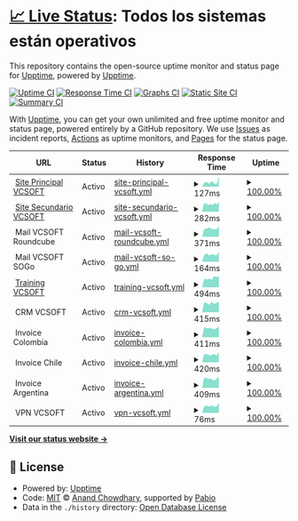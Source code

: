 # [📈 Live Status](https://demo.upptime.js.org): <!--live status--> **Todos los sistemas están operativos**

This repository contains the open-source uptime monitor and status page for [Upptime](https://upptime.js.org), powered by [Upptime](https://github.com/upptime/upptime).

[![Uptime CI](https://github.com/dpkg-i-foo-deb/upptime/workflows/Uptime%20CI/badge.svg)](https://github.com/dpkg-i-foo-deb/upptime/actions?query=workflow%3A%22Uptime+CI%22)
[![Response Time CI](https://github.com/dpkg-i-foo-deb/upptime/workflows/Response%20Time%20CI/badge.svg)](https://github.com/dpkg-i-foo-deb/upptime/actions?query=workflow%3A%22Response+Time+CI%22)
[![Graphs CI](https://github.com/dpkg-i-foo-deb/upptime/workflows/Graphs%20CI/badge.svg)](https://github.com/dpkg-i-foo-deb/upptime/actions?query=workflow%3A%22Graphs+CI%22)
[![Static Site CI](https://github.com/dpkg-i-foo-deb/upptime/workflows/Static%20Site%20CI/badge.svg)](https://github.com/dpkg-i-foo-deb/upptime/actions?query=workflow%3A%22Static+Site+CI%22)
[![Summary CI](https://github.com/dpkg-i-foo-deb/upptime/workflows/Summary%20CI/badge.svg)](https://github.com/dpkg-i-foo-deb/upptime/actions?query=workflow%3A%22Summary+CI%22)

With [Upptime](https://upptime.js.org), you can get your own unlimited and free uptime monitor and status page, powered entirely by a GitHub repository. We use [Issues](https://github.com/upptime/upptime/issues) as incident reports, [Actions](https://github.com/dpkg-i-foo-deb/upptime/actions) as uptime monitors, and [Pages](https://demo.upptime.js.org) for the status page.

<!--start: status pages-->
<!-- This summary is generated by Upptime (https://github.com/upptime/upptime) -->
<!-- Do not edit this manually, your changes will be overwritten -->
<!-- prettier-ignore -->
| URL | Status | History | Response Time | Uptime |
| --- | ------ | ------- | ------------- | ------ |
| <img alt="" src="https://icons.duckduckgo.com/ip3/vc-soft.com.ico" height="13"> [Site Principal VCSOFT](https://vc-soft.com) | Activo | [site-principal-vcsoft.yml](https://github.com/dpkg-i-foo-deb/upptime/commits/HEAD/history/site-principal-vcsoft.yml) | <details><summary><img alt="Response time graph" src="./graphs/site-principal-vcsoft/response-time-week.png" height="20"> 127ms</summary><br><a href="https://status.vc-soft.com/history/site-principal-vcsoft"><img alt="Response time 158" src="https://img.shields.io/endpoint?url=https%3A%2F%2Fraw.githubusercontent.com%2Fdpkg-i-foo-deb%2Fupptime%2FHEAD%2Fapi%2Fsite-principal-vcsoft%2Fresponse-time.json"></a><br><a href="https://status.vc-soft.com/history/site-principal-vcsoft"><img alt="24-hour response time 276" src="https://img.shields.io/endpoint?url=https%3A%2F%2Fraw.githubusercontent.com%2Fdpkg-i-foo-deb%2Fupptime%2FHEAD%2Fapi%2Fsite-principal-vcsoft%2Fresponse-time-day.json"></a><br><a href="https://status.vc-soft.com/history/site-principal-vcsoft"><img alt="7-day response time 127" src="https://img.shields.io/endpoint?url=https%3A%2F%2Fraw.githubusercontent.com%2Fdpkg-i-foo-deb%2Fupptime%2FHEAD%2Fapi%2Fsite-principal-vcsoft%2Fresponse-time-week.json"></a><br><a href="https://status.vc-soft.com/history/site-principal-vcsoft"><img alt="30-day response time 158" src="https://img.shields.io/endpoint?url=https%3A%2F%2Fraw.githubusercontent.com%2Fdpkg-i-foo-deb%2Fupptime%2FHEAD%2Fapi%2Fsite-principal-vcsoft%2Fresponse-time-month.json"></a><br><a href="https://status.vc-soft.com/history/site-principal-vcsoft"><img alt="1-year response time 158" src="https://img.shields.io/endpoint?url=https%3A%2F%2Fraw.githubusercontent.com%2Fdpkg-i-foo-deb%2Fupptime%2FHEAD%2Fapi%2Fsite-principal-vcsoft%2Fresponse-time-year.json"></a></details> | <details><summary><a href="https://status.vc-soft.com/history/site-principal-vcsoft">100.00%</a></summary><a href="https://status.vc-soft.com/history/site-principal-vcsoft"><img alt="All-time uptime 100.00%" src="https://img.shields.io/endpoint?url=https%3A%2F%2Fraw.githubusercontent.com%2Fdpkg-i-foo-deb%2Fupptime%2FHEAD%2Fapi%2Fsite-principal-vcsoft%2Fuptime.json"></a><br><a href="https://status.vc-soft.com/history/site-principal-vcsoft"><img alt="24-hour uptime 100.00%" src="https://img.shields.io/endpoint?url=https%3A%2F%2Fraw.githubusercontent.com%2Fdpkg-i-foo-deb%2Fupptime%2FHEAD%2Fapi%2Fsite-principal-vcsoft%2Fuptime-day.json"></a><br><a href="https://status.vc-soft.com/history/site-principal-vcsoft"><img alt="7-day uptime 100.00%" src="https://img.shields.io/endpoint?url=https%3A%2F%2Fraw.githubusercontent.com%2Fdpkg-i-foo-deb%2Fupptime%2FHEAD%2Fapi%2Fsite-principal-vcsoft%2Fuptime-week.json"></a><br><a href="https://status.vc-soft.com/history/site-principal-vcsoft"><img alt="30-day uptime 100.00%" src="https://img.shields.io/endpoint?url=https%3A%2F%2Fraw.githubusercontent.com%2Fdpkg-i-foo-deb%2Fupptime%2FHEAD%2Fapi%2Fsite-principal-vcsoft%2Fuptime-month.json"></a><br><a href="https://status.vc-soft.com/history/site-principal-vcsoft"><img alt="1-year uptime 100.00%" src="https://img.shields.io/endpoint?url=https%3A%2F%2Fraw.githubusercontent.com%2Fdpkg-i-foo-deb%2Fupptime%2FHEAD%2Fapi%2Fsite-principal-vcsoft%2Fuptime-year.json"></a></details>
| <img alt="" src="https://icons.duckduckgo.com/ip3/www1.vc-soft.com.ico" height="13"> [Site Secundario VCSOFT](https://www1.vc-soft.com) | Activo | [site-secundario-vcsoft.yml](https://github.com/dpkg-i-foo-deb/upptime/commits/HEAD/history/site-secundario-vcsoft.yml) | <details><summary><img alt="Response time graph" src="./graphs/site-secundario-vcsoft/response-time-week.png" height="20"> 282ms</summary><br><a href="https://status.vc-soft.com/history/site-secundario-vcsoft"><img alt="Response time 328" src="https://img.shields.io/endpoint?url=https%3A%2F%2Fraw.githubusercontent.com%2Fdpkg-i-foo-deb%2Fupptime%2FHEAD%2Fapi%2Fsite-secundario-vcsoft%2Fresponse-time.json"></a><br><a href="https://status.vc-soft.com/history/site-secundario-vcsoft"><img alt="24-hour response time 313" src="https://img.shields.io/endpoint?url=https%3A%2F%2Fraw.githubusercontent.com%2Fdpkg-i-foo-deb%2Fupptime%2FHEAD%2Fapi%2Fsite-secundario-vcsoft%2Fresponse-time-day.json"></a><br><a href="https://status.vc-soft.com/history/site-secundario-vcsoft"><img alt="7-day response time 282" src="https://img.shields.io/endpoint?url=https%3A%2F%2Fraw.githubusercontent.com%2Fdpkg-i-foo-deb%2Fupptime%2FHEAD%2Fapi%2Fsite-secundario-vcsoft%2Fresponse-time-week.json"></a><br><a href="https://status.vc-soft.com/history/site-secundario-vcsoft"><img alt="30-day response time 328" src="https://img.shields.io/endpoint?url=https%3A%2F%2Fraw.githubusercontent.com%2Fdpkg-i-foo-deb%2Fupptime%2FHEAD%2Fapi%2Fsite-secundario-vcsoft%2Fresponse-time-month.json"></a><br><a href="https://status.vc-soft.com/history/site-secundario-vcsoft"><img alt="1-year response time 328" src="https://img.shields.io/endpoint?url=https%3A%2F%2Fraw.githubusercontent.com%2Fdpkg-i-foo-deb%2Fupptime%2FHEAD%2Fapi%2Fsite-secundario-vcsoft%2Fresponse-time-year.json"></a></details> | <details><summary><a href="https://status.vc-soft.com/history/site-secundario-vcsoft">100.00%</a></summary><a href="https://status.vc-soft.com/history/site-secundario-vcsoft"><img alt="All-time uptime 99.94%" src="https://img.shields.io/endpoint?url=https%3A%2F%2Fraw.githubusercontent.com%2Fdpkg-i-foo-deb%2Fupptime%2FHEAD%2Fapi%2Fsite-secundario-vcsoft%2Fuptime.json"></a><br><a href="https://status.vc-soft.com/history/site-secundario-vcsoft"><img alt="24-hour uptime 100.00%" src="https://img.shields.io/endpoint?url=https%3A%2F%2Fraw.githubusercontent.com%2Fdpkg-i-foo-deb%2Fupptime%2FHEAD%2Fapi%2Fsite-secundario-vcsoft%2Fuptime-day.json"></a><br><a href="https://status.vc-soft.com/history/site-secundario-vcsoft"><img alt="7-day uptime 100.00%" src="https://img.shields.io/endpoint?url=https%3A%2F%2Fraw.githubusercontent.com%2Fdpkg-i-foo-deb%2Fupptime%2FHEAD%2Fapi%2Fsite-secundario-vcsoft%2Fuptime-week.json"></a><br><a href="https://status.vc-soft.com/history/site-secundario-vcsoft"><img alt="30-day uptime 99.94%" src="https://img.shields.io/endpoint?url=https%3A%2F%2Fraw.githubusercontent.com%2Fdpkg-i-foo-deb%2Fupptime%2FHEAD%2Fapi%2Fsite-secundario-vcsoft%2Fuptime-month.json"></a><br><a href="https://status.vc-soft.com/history/site-secundario-vcsoft"><img alt="1-year uptime 99.94%" src="https://img.shields.io/endpoint?url=https%3A%2F%2Fraw.githubusercontent.com%2Fdpkg-i-foo-deb%2Fupptime%2FHEAD%2Fapi%2Fsite-secundario-vcsoft%2Fuptime-year.json"></a></details>
| <img alt="" src="https://icons.duckduckgo.com/ip3/null.ico" height="13"> Mail VCSOFT Roundcube | Activo | [mail-vcsoft-roundcube.yml](https://github.com/dpkg-i-foo-deb/upptime/commits/HEAD/history/mail-vcsoft-roundcube.yml) | <details><summary><img alt="Response time graph" src="./graphs/mail-vcsoft-roundcube/response-time-week.png" height="20"> 371ms</summary><br><a href="https://status.vc-soft.com/history/mail-vcsoft-roundcube"><img alt="Response time 424" src="https://img.shields.io/endpoint?url=https%3A%2F%2Fraw.githubusercontent.com%2Fdpkg-i-foo-deb%2Fupptime%2FHEAD%2Fapi%2Fmail-vcsoft-roundcube%2Fresponse-time.json"></a><br><a href="https://status.vc-soft.com/history/mail-vcsoft-roundcube"><img alt="24-hour response time 471" src="https://img.shields.io/endpoint?url=https%3A%2F%2Fraw.githubusercontent.com%2Fdpkg-i-foo-deb%2Fupptime%2FHEAD%2Fapi%2Fmail-vcsoft-roundcube%2Fresponse-time-day.json"></a><br><a href="https://status.vc-soft.com/history/mail-vcsoft-roundcube"><img alt="7-day response time 371" src="https://img.shields.io/endpoint?url=https%3A%2F%2Fraw.githubusercontent.com%2Fdpkg-i-foo-deb%2Fupptime%2FHEAD%2Fapi%2Fmail-vcsoft-roundcube%2Fresponse-time-week.json"></a><br><a href="https://status.vc-soft.com/history/mail-vcsoft-roundcube"><img alt="30-day response time 424" src="https://img.shields.io/endpoint?url=https%3A%2F%2Fraw.githubusercontent.com%2Fdpkg-i-foo-deb%2Fupptime%2FHEAD%2Fapi%2Fmail-vcsoft-roundcube%2Fresponse-time-month.json"></a><br><a href="https://status.vc-soft.com/history/mail-vcsoft-roundcube"><img alt="1-year response time 424" src="https://img.shields.io/endpoint?url=https%3A%2F%2Fraw.githubusercontent.com%2Fdpkg-i-foo-deb%2Fupptime%2FHEAD%2Fapi%2Fmail-vcsoft-roundcube%2Fresponse-time-year.json"></a></details> | <details><summary><a href="https://status.vc-soft.com/history/mail-vcsoft-roundcube">100.00%</a></summary><a href="https://status.vc-soft.com/history/mail-vcsoft-roundcube"><img alt="All-time uptime 100.00%" src="https://img.shields.io/endpoint?url=https%3A%2F%2Fraw.githubusercontent.com%2Fdpkg-i-foo-deb%2Fupptime%2FHEAD%2Fapi%2Fmail-vcsoft-roundcube%2Fuptime.json"></a><br><a href="https://status.vc-soft.com/history/mail-vcsoft-roundcube"><img alt="24-hour uptime 100.00%" src="https://img.shields.io/endpoint?url=https%3A%2F%2Fraw.githubusercontent.com%2Fdpkg-i-foo-deb%2Fupptime%2FHEAD%2Fapi%2Fmail-vcsoft-roundcube%2Fuptime-day.json"></a><br><a href="https://status.vc-soft.com/history/mail-vcsoft-roundcube"><img alt="7-day uptime 100.00%" src="https://img.shields.io/endpoint?url=https%3A%2F%2Fraw.githubusercontent.com%2Fdpkg-i-foo-deb%2Fupptime%2FHEAD%2Fapi%2Fmail-vcsoft-roundcube%2Fuptime-week.json"></a><br><a href="https://status.vc-soft.com/history/mail-vcsoft-roundcube"><img alt="30-day uptime 100.00%" src="https://img.shields.io/endpoint?url=https%3A%2F%2Fraw.githubusercontent.com%2Fdpkg-i-foo-deb%2Fupptime%2FHEAD%2Fapi%2Fmail-vcsoft-roundcube%2Fuptime-month.json"></a><br><a href="https://status.vc-soft.com/history/mail-vcsoft-roundcube"><img alt="1-year uptime 100.00%" src="https://img.shields.io/endpoint?url=https%3A%2F%2Fraw.githubusercontent.com%2Fdpkg-i-foo-deb%2Fupptime%2FHEAD%2Fapi%2Fmail-vcsoft-roundcube%2Fuptime-year.json"></a></details>
| <img alt="" src="https://icons.duckduckgo.com/ip3/null.ico" height="13"> Mail VCSOFT SOGo | Activo | [mail-vcsoft-so-go.yml](https://github.com/dpkg-i-foo-deb/upptime/commits/HEAD/history/mail-vcsoft-so-go.yml) | <details><summary><img alt="Response time graph" src="./graphs/mail-vcsoft-so-go/response-time-week.png" height="20"> 164ms</summary><br><a href="https://status.vc-soft.com/history/mail-vcsoft-so-go"><img alt="Response time 184" src="https://img.shields.io/endpoint?url=https%3A%2F%2Fraw.githubusercontent.com%2Fdpkg-i-foo-deb%2Fupptime%2FHEAD%2Fapi%2Fmail-vcsoft-so-go%2Fresponse-time.json"></a><br><a href="https://status.vc-soft.com/history/mail-vcsoft-so-go"><img alt="24-hour response time 221" src="https://img.shields.io/endpoint?url=https%3A%2F%2Fraw.githubusercontent.com%2Fdpkg-i-foo-deb%2Fupptime%2FHEAD%2Fapi%2Fmail-vcsoft-so-go%2Fresponse-time-day.json"></a><br><a href="https://status.vc-soft.com/history/mail-vcsoft-so-go"><img alt="7-day response time 164" src="https://img.shields.io/endpoint?url=https%3A%2F%2Fraw.githubusercontent.com%2Fdpkg-i-foo-deb%2Fupptime%2FHEAD%2Fapi%2Fmail-vcsoft-so-go%2Fresponse-time-week.json"></a><br><a href="https://status.vc-soft.com/history/mail-vcsoft-so-go"><img alt="30-day response time 184" src="https://img.shields.io/endpoint?url=https%3A%2F%2Fraw.githubusercontent.com%2Fdpkg-i-foo-deb%2Fupptime%2FHEAD%2Fapi%2Fmail-vcsoft-so-go%2Fresponse-time-month.json"></a><br><a href="https://status.vc-soft.com/history/mail-vcsoft-so-go"><img alt="1-year response time 184" src="https://img.shields.io/endpoint?url=https%3A%2F%2Fraw.githubusercontent.com%2Fdpkg-i-foo-deb%2Fupptime%2FHEAD%2Fapi%2Fmail-vcsoft-so-go%2Fresponse-time-year.json"></a></details> | <details><summary><a href="https://status.vc-soft.com/history/mail-vcsoft-so-go">100.00%</a></summary><a href="https://status.vc-soft.com/history/mail-vcsoft-so-go"><img alt="All-time uptime 100.00%" src="https://img.shields.io/endpoint?url=https%3A%2F%2Fraw.githubusercontent.com%2Fdpkg-i-foo-deb%2Fupptime%2FHEAD%2Fapi%2Fmail-vcsoft-so-go%2Fuptime.json"></a><br><a href="https://status.vc-soft.com/history/mail-vcsoft-so-go"><img alt="24-hour uptime 100.00%" src="https://img.shields.io/endpoint?url=https%3A%2F%2Fraw.githubusercontent.com%2Fdpkg-i-foo-deb%2Fupptime%2FHEAD%2Fapi%2Fmail-vcsoft-so-go%2Fuptime-day.json"></a><br><a href="https://status.vc-soft.com/history/mail-vcsoft-so-go"><img alt="7-day uptime 100.00%" src="https://img.shields.io/endpoint?url=https%3A%2F%2Fraw.githubusercontent.com%2Fdpkg-i-foo-deb%2Fupptime%2FHEAD%2Fapi%2Fmail-vcsoft-so-go%2Fuptime-week.json"></a><br><a href="https://status.vc-soft.com/history/mail-vcsoft-so-go"><img alt="30-day uptime 100.00%" src="https://img.shields.io/endpoint?url=https%3A%2F%2Fraw.githubusercontent.com%2Fdpkg-i-foo-deb%2Fupptime%2FHEAD%2Fapi%2Fmail-vcsoft-so-go%2Fuptime-month.json"></a><br><a href="https://status.vc-soft.com/history/mail-vcsoft-so-go"><img alt="1-year uptime 100.00%" src="https://img.shields.io/endpoint?url=https%3A%2F%2Fraw.githubusercontent.com%2Fdpkg-i-foo-deb%2Fupptime%2FHEAD%2Fapi%2Fmail-vcsoft-so-go%2Fuptime-year.json"></a></details>
| <img alt="" src="https://icons.duckduckgo.com/ip3/training.vc-soft.com.ico" height="13"> [Training VCSOFT](https://training.vc-soft.com) | Activo | [training-vcsoft.yml](https://github.com/dpkg-i-foo-deb/upptime/commits/HEAD/history/training-vcsoft.yml) | <details><summary><img alt="Response time graph" src="./graphs/training-vcsoft/response-time-week.png" height="20"> 494ms</summary><br><a href="https://status.vc-soft.com/history/training-vcsoft"><img alt="Response time 524" src="https://img.shields.io/endpoint?url=https%3A%2F%2Fraw.githubusercontent.com%2Fdpkg-i-foo-deb%2Fupptime%2FHEAD%2Fapi%2Ftraining-vcsoft%2Fresponse-time.json"></a><br><a href="https://status.vc-soft.com/history/training-vcsoft"><img alt="24-hour response time 583" src="https://img.shields.io/endpoint?url=https%3A%2F%2Fraw.githubusercontent.com%2Fdpkg-i-foo-deb%2Fupptime%2FHEAD%2Fapi%2Ftraining-vcsoft%2Fresponse-time-day.json"></a><br><a href="https://status.vc-soft.com/history/training-vcsoft"><img alt="7-day response time 494" src="https://img.shields.io/endpoint?url=https%3A%2F%2Fraw.githubusercontent.com%2Fdpkg-i-foo-deb%2Fupptime%2FHEAD%2Fapi%2Ftraining-vcsoft%2Fresponse-time-week.json"></a><br><a href="https://status.vc-soft.com/history/training-vcsoft"><img alt="30-day response time 524" src="https://img.shields.io/endpoint?url=https%3A%2F%2Fraw.githubusercontent.com%2Fdpkg-i-foo-deb%2Fupptime%2FHEAD%2Fapi%2Ftraining-vcsoft%2Fresponse-time-month.json"></a><br><a href="https://status.vc-soft.com/history/training-vcsoft"><img alt="1-year response time 524" src="https://img.shields.io/endpoint?url=https%3A%2F%2Fraw.githubusercontent.com%2Fdpkg-i-foo-deb%2Fupptime%2FHEAD%2Fapi%2Ftraining-vcsoft%2Fresponse-time-year.json"></a></details> | <details><summary><a href="https://status.vc-soft.com/history/training-vcsoft">100.00%</a></summary><a href="https://status.vc-soft.com/history/training-vcsoft"><img alt="All-time uptime 100.00%" src="https://img.shields.io/endpoint?url=https%3A%2F%2Fraw.githubusercontent.com%2Fdpkg-i-foo-deb%2Fupptime%2FHEAD%2Fapi%2Ftraining-vcsoft%2Fuptime.json"></a><br><a href="https://status.vc-soft.com/history/training-vcsoft"><img alt="24-hour uptime 100.00%" src="https://img.shields.io/endpoint?url=https%3A%2F%2Fraw.githubusercontent.com%2Fdpkg-i-foo-deb%2Fupptime%2FHEAD%2Fapi%2Ftraining-vcsoft%2Fuptime-day.json"></a><br><a href="https://status.vc-soft.com/history/training-vcsoft"><img alt="7-day uptime 100.00%" src="https://img.shields.io/endpoint?url=https%3A%2F%2Fraw.githubusercontent.com%2Fdpkg-i-foo-deb%2Fupptime%2FHEAD%2Fapi%2Ftraining-vcsoft%2Fuptime-week.json"></a><br><a href="https://status.vc-soft.com/history/training-vcsoft"><img alt="30-day uptime 100.00%" src="https://img.shields.io/endpoint?url=https%3A%2F%2Fraw.githubusercontent.com%2Fdpkg-i-foo-deb%2Fupptime%2FHEAD%2Fapi%2Ftraining-vcsoft%2Fuptime-month.json"></a><br><a href="https://status.vc-soft.com/history/training-vcsoft"><img alt="1-year uptime 100.00%" src="https://img.shields.io/endpoint?url=https%3A%2F%2Fraw.githubusercontent.com%2Fdpkg-i-foo-deb%2Fupptime%2FHEAD%2Fapi%2Ftraining-vcsoft%2Fuptime-year.json"></a></details>
| <img alt="" src="https://icons.duckduckgo.com/ip3/null.ico" height="13"> CRM VCSOFT | Activo | [crm-vcsoft.yml](https://github.com/dpkg-i-foo-deb/upptime/commits/HEAD/history/crm-vcsoft.yml) | <details><summary><img alt="Response time graph" src="./graphs/crm-vcsoft/response-time-week.png" height="20"> 415ms</summary><br><a href="https://status.vc-soft.com/history/crm-vcsoft"><img alt="Response time 1030" src="https://img.shields.io/endpoint?url=https%3A%2F%2Fraw.githubusercontent.com%2Fdpkg-i-foo-deb%2Fupptime%2FHEAD%2Fapi%2Fcrm-vcsoft%2Fresponse-time.json"></a><br><a href="https://status.vc-soft.com/history/crm-vcsoft"><img alt="24-hour response time 482" src="https://img.shields.io/endpoint?url=https%3A%2F%2Fraw.githubusercontent.com%2Fdpkg-i-foo-deb%2Fupptime%2FHEAD%2Fapi%2Fcrm-vcsoft%2Fresponse-time-day.json"></a><br><a href="https://status.vc-soft.com/history/crm-vcsoft"><img alt="7-day response time 415" src="https://img.shields.io/endpoint?url=https%3A%2F%2Fraw.githubusercontent.com%2Fdpkg-i-foo-deb%2Fupptime%2FHEAD%2Fapi%2Fcrm-vcsoft%2Fresponse-time-week.json"></a><br><a href="https://status.vc-soft.com/history/crm-vcsoft"><img alt="30-day response time 1030" src="https://img.shields.io/endpoint?url=https%3A%2F%2Fraw.githubusercontent.com%2Fdpkg-i-foo-deb%2Fupptime%2FHEAD%2Fapi%2Fcrm-vcsoft%2Fresponse-time-month.json"></a><br><a href="https://status.vc-soft.com/history/crm-vcsoft"><img alt="1-year response time 1030" src="https://img.shields.io/endpoint?url=https%3A%2F%2Fraw.githubusercontent.com%2Fdpkg-i-foo-deb%2Fupptime%2FHEAD%2Fapi%2Fcrm-vcsoft%2Fresponse-time-year.json"></a></details> | <details><summary><a href="https://status.vc-soft.com/history/crm-vcsoft">100.00%</a></summary><a href="https://status.vc-soft.com/history/crm-vcsoft"><img alt="All-time uptime 99.95%" src="https://img.shields.io/endpoint?url=https%3A%2F%2Fraw.githubusercontent.com%2Fdpkg-i-foo-deb%2Fupptime%2FHEAD%2Fapi%2Fcrm-vcsoft%2Fuptime.json"></a><br><a href="https://status.vc-soft.com/history/crm-vcsoft"><img alt="24-hour uptime 100.00%" src="https://img.shields.io/endpoint?url=https%3A%2F%2Fraw.githubusercontent.com%2Fdpkg-i-foo-deb%2Fupptime%2FHEAD%2Fapi%2Fcrm-vcsoft%2Fuptime-day.json"></a><br><a href="https://status.vc-soft.com/history/crm-vcsoft"><img alt="7-day uptime 100.00%" src="https://img.shields.io/endpoint?url=https%3A%2F%2Fraw.githubusercontent.com%2Fdpkg-i-foo-deb%2Fupptime%2FHEAD%2Fapi%2Fcrm-vcsoft%2Fuptime-week.json"></a><br><a href="https://status.vc-soft.com/history/crm-vcsoft"><img alt="30-day uptime 99.95%" src="https://img.shields.io/endpoint?url=https%3A%2F%2Fraw.githubusercontent.com%2Fdpkg-i-foo-deb%2Fupptime%2FHEAD%2Fapi%2Fcrm-vcsoft%2Fuptime-month.json"></a><br><a href="https://status.vc-soft.com/history/crm-vcsoft"><img alt="1-year uptime 99.95%" src="https://img.shields.io/endpoint?url=https%3A%2F%2Fraw.githubusercontent.com%2Fdpkg-i-foo-deb%2Fupptime%2FHEAD%2Fapi%2Fcrm-vcsoft%2Fuptime-year.json"></a></details>
| <img alt="" src="https://icons.duckduckgo.com/ip3/null.ico" height="13"> Invoice Colombia | Activo | [invoice-colombia.yml](https://github.com/dpkg-i-foo-deb/upptime/commits/HEAD/history/invoice-colombia.yml) | <details><summary><img alt="Response time graph" src="./graphs/invoice-colombia/response-time-week.png" height="20"> 411ms</summary><br><a href="https://status.vc-soft.com/history/invoice-colombia"><img alt="Response time 1016" src="https://img.shields.io/endpoint?url=https%3A%2F%2Fraw.githubusercontent.com%2Fdpkg-i-foo-deb%2Fupptime%2FHEAD%2Fapi%2Finvoice-colombia%2Fresponse-time.json"></a><br><a href="https://status.vc-soft.com/history/invoice-colombia"><img alt="24-hour response time 487" src="https://img.shields.io/endpoint?url=https%3A%2F%2Fraw.githubusercontent.com%2Fdpkg-i-foo-deb%2Fupptime%2FHEAD%2Fapi%2Finvoice-colombia%2Fresponse-time-day.json"></a><br><a href="https://status.vc-soft.com/history/invoice-colombia"><img alt="7-day response time 411" src="https://img.shields.io/endpoint?url=https%3A%2F%2Fraw.githubusercontent.com%2Fdpkg-i-foo-deb%2Fupptime%2FHEAD%2Fapi%2Finvoice-colombia%2Fresponse-time-week.json"></a><br><a href="https://status.vc-soft.com/history/invoice-colombia"><img alt="30-day response time 1016" src="https://img.shields.io/endpoint?url=https%3A%2F%2Fraw.githubusercontent.com%2Fdpkg-i-foo-deb%2Fupptime%2FHEAD%2Fapi%2Finvoice-colombia%2Fresponse-time-month.json"></a><br><a href="https://status.vc-soft.com/history/invoice-colombia"><img alt="1-year response time 1016" src="https://img.shields.io/endpoint?url=https%3A%2F%2Fraw.githubusercontent.com%2Fdpkg-i-foo-deb%2Fupptime%2FHEAD%2Fapi%2Finvoice-colombia%2Fresponse-time-year.json"></a></details> | <details><summary><a href="https://status.vc-soft.com/history/invoice-colombia">100.00%</a></summary><a href="https://status.vc-soft.com/history/invoice-colombia"><img alt="All-time uptime 99.95%" src="https://img.shields.io/endpoint?url=https%3A%2F%2Fraw.githubusercontent.com%2Fdpkg-i-foo-deb%2Fupptime%2FHEAD%2Fapi%2Finvoice-colombia%2Fuptime.json"></a><br><a href="https://status.vc-soft.com/history/invoice-colombia"><img alt="24-hour uptime 100.00%" src="https://img.shields.io/endpoint?url=https%3A%2F%2Fraw.githubusercontent.com%2Fdpkg-i-foo-deb%2Fupptime%2FHEAD%2Fapi%2Finvoice-colombia%2Fuptime-day.json"></a><br><a href="https://status.vc-soft.com/history/invoice-colombia"><img alt="7-day uptime 100.00%" src="https://img.shields.io/endpoint?url=https%3A%2F%2Fraw.githubusercontent.com%2Fdpkg-i-foo-deb%2Fupptime%2FHEAD%2Fapi%2Finvoice-colombia%2Fuptime-week.json"></a><br><a href="https://status.vc-soft.com/history/invoice-colombia"><img alt="30-day uptime 99.95%" src="https://img.shields.io/endpoint?url=https%3A%2F%2Fraw.githubusercontent.com%2Fdpkg-i-foo-deb%2Fupptime%2FHEAD%2Fapi%2Finvoice-colombia%2Fuptime-month.json"></a><br><a href="https://status.vc-soft.com/history/invoice-colombia"><img alt="1-year uptime 99.95%" src="https://img.shields.io/endpoint?url=https%3A%2F%2Fraw.githubusercontent.com%2Fdpkg-i-foo-deb%2Fupptime%2FHEAD%2Fapi%2Finvoice-colombia%2Fuptime-year.json"></a></details>
| <img alt="" src="https://icons.duckduckgo.com/ip3/null.ico" height="13"> Invoice Chile | Activo | [invoice-chile.yml](https://github.com/dpkg-i-foo-deb/upptime/commits/HEAD/history/invoice-chile.yml) | <details><summary><img alt="Response time graph" src="./graphs/invoice-chile/response-time-week.png" height="20"> 420ms</summary><br><a href="https://status.vc-soft.com/history/invoice-chile"><img alt="Response time 515" src="https://img.shields.io/endpoint?url=https%3A%2F%2Fraw.githubusercontent.com%2Fdpkg-i-foo-deb%2Fupptime%2FHEAD%2Fapi%2Finvoice-chile%2Fresponse-time.json"></a><br><a href="https://status.vc-soft.com/history/invoice-chile"><img alt="24-hour response time 536" src="https://img.shields.io/endpoint?url=https%3A%2F%2Fraw.githubusercontent.com%2Fdpkg-i-foo-deb%2Fupptime%2FHEAD%2Fapi%2Finvoice-chile%2Fresponse-time-day.json"></a><br><a href="https://status.vc-soft.com/history/invoice-chile"><img alt="7-day response time 420" src="https://img.shields.io/endpoint?url=https%3A%2F%2Fraw.githubusercontent.com%2Fdpkg-i-foo-deb%2Fupptime%2FHEAD%2Fapi%2Finvoice-chile%2Fresponse-time-week.json"></a><br><a href="https://status.vc-soft.com/history/invoice-chile"><img alt="30-day response time 515" src="https://img.shields.io/endpoint?url=https%3A%2F%2Fraw.githubusercontent.com%2Fdpkg-i-foo-deb%2Fupptime%2FHEAD%2Fapi%2Finvoice-chile%2Fresponse-time-month.json"></a><br><a href="https://status.vc-soft.com/history/invoice-chile"><img alt="1-year response time 515" src="https://img.shields.io/endpoint?url=https%3A%2F%2Fraw.githubusercontent.com%2Fdpkg-i-foo-deb%2Fupptime%2FHEAD%2Fapi%2Finvoice-chile%2Fresponse-time-year.json"></a></details> | <details><summary><a href="https://status.vc-soft.com/history/invoice-chile">100.00%</a></summary><a href="https://status.vc-soft.com/history/invoice-chile"><img alt="All-time uptime 99.95%" src="https://img.shields.io/endpoint?url=https%3A%2F%2Fraw.githubusercontent.com%2Fdpkg-i-foo-deb%2Fupptime%2FHEAD%2Fapi%2Finvoice-chile%2Fuptime.json"></a><br><a href="https://status.vc-soft.com/history/invoice-chile"><img alt="24-hour uptime 100.00%" src="https://img.shields.io/endpoint?url=https%3A%2F%2Fraw.githubusercontent.com%2Fdpkg-i-foo-deb%2Fupptime%2FHEAD%2Fapi%2Finvoice-chile%2Fuptime-day.json"></a><br><a href="https://status.vc-soft.com/history/invoice-chile"><img alt="7-day uptime 100.00%" src="https://img.shields.io/endpoint?url=https%3A%2F%2Fraw.githubusercontent.com%2Fdpkg-i-foo-deb%2Fupptime%2FHEAD%2Fapi%2Finvoice-chile%2Fuptime-week.json"></a><br><a href="https://status.vc-soft.com/history/invoice-chile"><img alt="30-day uptime 99.95%" src="https://img.shields.io/endpoint?url=https%3A%2F%2Fraw.githubusercontent.com%2Fdpkg-i-foo-deb%2Fupptime%2FHEAD%2Fapi%2Finvoice-chile%2Fuptime-month.json"></a><br><a href="https://status.vc-soft.com/history/invoice-chile"><img alt="1-year uptime 99.95%" src="https://img.shields.io/endpoint?url=https%3A%2F%2Fraw.githubusercontent.com%2Fdpkg-i-foo-deb%2Fupptime%2FHEAD%2Fapi%2Finvoice-chile%2Fuptime-year.json"></a></details>
| <img alt="" src="https://icons.duckduckgo.com/ip3/null.ico" height="13"> Invoice Argentina | Activo | [invoice-argentina.yml](https://github.com/dpkg-i-foo-deb/upptime/commits/HEAD/history/invoice-argentina.yml) | <details><summary><img alt="Response time graph" src="./graphs/invoice-argentina/response-time-week.png" height="20"> 409ms</summary><br><a href="https://status.vc-soft.com/history/invoice-argentina"><img alt="Response time 490" src="https://img.shields.io/endpoint?url=https%3A%2F%2Fraw.githubusercontent.com%2Fdpkg-i-foo-deb%2Fupptime%2FHEAD%2Fapi%2Finvoice-argentina%2Fresponse-time.json"></a><br><a href="https://status.vc-soft.com/history/invoice-argentina"><img alt="24-hour response time 482" src="https://img.shields.io/endpoint?url=https%3A%2F%2Fraw.githubusercontent.com%2Fdpkg-i-foo-deb%2Fupptime%2FHEAD%2Fapi%2Finvoice-argentina%2Fresponse-time-day.json"></a><br><a href="https://status.vc-soft.com/history/invoice-argentina"><img alt="7-day response time 409" src="https://img.shields.io/endpoint?url=https%3A%2F%2Fraw.githubusercontent.com%2Fdpkg-i-foo-deb%2Fupptime%2FHEAD%2Fapi%2Finvoice-argentina%2Fresponse-time-week.json"></a><br><a href="https://status.vc-soft.com/history/invoice-argentina"><img alt="30-day response time 490" src="https://img.shields.io/endpoint?url=https%3A%2F%2Fraw.githubusercontent.com%2Fdpkg-i-foo-deb%2Fupptime%2FHEAD%2Fapi%2Finvoice-argentina%2Fresponse-time-month.json"></a><br><a href="https://status.vc-soft.com/history/invoice-argentina"><img alt="1-year response time 490" src="https://img.shields.io/endpoint?url=https%3A%2F%2Fraw.githubusercontent.com%2Fdpkg-i-foo-deb%2Fupptime%2FHEAD%2Fapi%2Finvoice-argentina%2Fresponse-time-year.json"></a></details> | <details><summary><a href="https://status.vc-soft.com/history/invoice-argentina">100.00%</a></summary><a href="https://status.vc-soft.com/history/invoice-argentina"><img alt="All-time uptime 99.95%" src="https://img.shields.io/endpoint?url=https%3A%2F%2Fraw.githubusercontent.com%2Fdpkg-i-foo-deb%2Fupptime%2FHEAD%2Fapi%2Finvoice-argentina%2Fuptime.json"></a><br><a href="https://status.vc-soft.com/history/invoice-argentina"><img alt="24-hour uptime 100.00%" src="https://img.shields.io/endpoint?url=https%3A%2F%2Fraw.githubusercontent.com%2Fdpkg-i-foo-deb%2Fupptime%2FHEAD%2Fapi%2Finvoice-argentina%2Fuptime-day.json"></a><br><a href="https://status.vc-soft.com/history/invoice-argentina"><img alt="7-day uptime 100.00%" src="https://img.shields.io/endpoint?url=https%3A%2F%2Fraw.githubusercontent.com%2Fdpkg-i-foo-deb%2Fupptime%2FHEAD%2Fapi%2Finvoice-argentina%2Fuptime-week.json"></a><br><a href="https://status.vc-soft.com/history/invoice-argentina"><img alt="30-day uptime 99.95%" src="https://img.shields.io/endpoint?url=https%3A%2F%2Fraw.githubusercontent.com%2Fdpkg-i-foo-deb%2Fupptime%2FHEAD%2Fapi%2Finvoice-argentina%2Fuptime-month.json"></a><br><a href="https://status.vc-soft.com/history/invoice-argentina"><img alt="1-year uptime 99.95%" src="https://img.shields.io/endpoint?url=https%3A%2F%2Fraw.githubusercontent.com%2Fdpkg-i-foo-deb%2Fupptime%2FHEAD%2Fapi%2Finvoice-argentina%2Fuptime-year.json"></a></details>
| <img alt="" src="https://icons.duckduckgo.com/ip3/null.ico" height="13"> VPN VCSOFT | Activo | [vpn-vcsoft.yml](https://github.com/dpkg-i-foo-deb/upptime/commits/HEAD/history/vpn-vcsoft.yml) | <details><summary><img alt="Response time graph" src="./graphs/vpn-vcsoft/response-time-week.png" height="20"> 76ms</summary><br><a href="https://status.vc-soft.com/history/vpn-vcsoft"><img alt="Response time 87" src="https://img.shields.io/endpoint?url=https%3A%2F%2Fraw.githubusercontent.com%2Fdpkg-i-foo-deb%2Fupptime%2FHEAD%2Fapi%2Fvpn-vcsoft%2Fresponse-time.json"></a><br><a href="https://status.vc-soft.com/history/vpn-vcsoft"><img alt="24-hour response time 106" src="https://img.shields.io/endpoint?url=https%3A%2F%2Fraw.githubusercontent.com%2Fdpkg-i-foo-deb%2Fupptime%2FHEAD%2Fapi%2Fvpn-vcsoft%2Fresponse-time-day.json"></a><br><a href="https://status.vc-soft.com/history/vpn-vcsoft"><img alt="7-day response time 76" src="https://img.shields.io/endpoint?url=https%3A%2F%2Fraw.githubusercontent.com%2Fdpkg-i-foo-deb%2Fupptime%2FHEAD%2Fapi%2Fvpn-vcsoft%2Fresponse-time-week.json"></a><br><a href="https://status.vc-soft.com/history/vpn-vcsoft"><img alt="30-day response time 87" src="https://img.shields.io/endpoint?url=https%3A%2F%2Fraw.githubusercontent.com%2Fdpkg-i-foo-deb%2Fupptime%2FHEAD%2Fapi%2Fvpn-vcsoft%2Fresponse-time-month.json"></a><br><a href="https://status.vc-soft.com/history/vpn-vcsoft"><img alt="1-year response time 87" src="https://img.shields.io/endpoint?url=https%3A%2F%2Fraw.githubusercontent.com%2Fdpkg-i-foo-deb%2Fupptime%2FHEAD%2Fapi%2Fvpn-vcsoft%2Fresponse-time-year.json"></a></details> | <details><summary><a href="https://status.vc-soft.com/history/vpn-vcsoft">100.00%</a></summary><a href="https://status.vc-soft.com/history/vpn-vcsoft"><img alt="All-time uptime 100.00%" src="https://img.shields.io/endpoint?url=https%3A%2F%2Fraw.githubusercontent.com%2Fdpkg-i-foo-deb%2Fupptime%2FHEAD%2Fapi%2Fvpn-vcsoft%2Fuptime.json"></a><br><a href="https://status.vc-soft.com/history/vpn-vcsoft"><img alt="24-hour uptime 100.00%" src="https://img.shields.io/endpoint?url=https%3A%2F%2Fraw.githubusercontent.com%2Fdpkg-i-foo-deb%2Fupptime%2FHEAD%2Fapi%2Fvpn-vcsoft%2Fuptime-day.json"></a><br><a href="https://status.vc-soft.com/history/vpn-vcsoft"><img alt="7-day uptime 100.00%" src="https://img.shields.io/endpoint?url=https%3A%2F%2Fraw.githubusercontent.com%2Fdpkg-i-foo-deb%2Fupptime%2FHEAD%2Fapi%2Fvpn-vcsoft%2Fuptime-week.json"></a><br><a href="https://status.vc-soft.com/history/vpn-vcsoft"><img alt="30-day uptime 100.00%" src="https://img.shields.io/endpoint?url=https%3A%2F%2Fraw.githubusercontent.com%2Fdpkg-i-foo-deb%2Fupptime%2FHEAD%2Fapi%2Fvpn-vcsoft%2Fuptime-month.json"></a><br><a href="https://status.vc-soft.com/history/vpn-vcsoft"><img alt="1-year uptime 100.00%" src="https://img.shields.io/endpoint?url=https%3A%2F%2Fraw.githubusercontent.com%2Fdpkg-i-foo-deb%2Fupptime%2FHEAD%2Fapi%2Fvpn-vcsoft%2Fuptime-year.json"></a></details>

<!--end: status pages-->

[**Visit our status website →**](https://demo.upptime.js.org)

## 📄 License

- Powered by: [Upptime](https://github.com/upptime/upptime)
- Code: [MIT](./LICENSE) © [Anand Chowdhary](https://anandchowdhary.com), supported by [Pabio](https://pabio.com)
- Data in the `./history` directory: [Open Database License](https://opendatacommons.org/licenses/odbl/1-0/)
